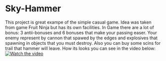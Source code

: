 # Sky-Hammer
This project is great exampe of the simple casual game.
Idea was taken from game Fruit Ninja but has its own facilities.
In Game there are a lot of bonus: 3 antii-bonuses and 6 bonuses that make your passing easer. 
Your enemy represent by cannon that spawed by the edges and explosives that spawning in objects that you must destroy. 
Also you can buy some scins for trail that hammer will leave.
How its looks you can see in the video below:
[![Watch the video](https://img.youtube.com/vi/0gs6aijlJPU/maxresdefault.jpg)](https://www.youtube.com/watch?v=0gs6aijlJPU&t=1s&ab_channel=Developer)
